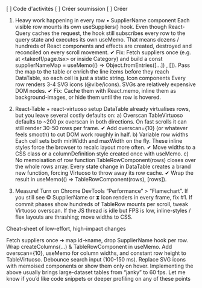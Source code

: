 [ ] Code d'activités
[ ] Créer soumission
[ ] Créer 

1. Heavy work happening in every row
• SupplierName component
Each visible row mounts its own useSuppliers() hook. Even though React-Query caches the request, the hook still subscribes every row to the query state and executes its own useMemo.
That means dozens / hundreds of React components and effects are created, destroyed and reconciled on every scroll movement.
✔ Fix: Fetch suppliers once (e.g. at <takeoff/page.tsx> or inside Category) and build a const supplierNameMap = useMemo(() => Object.fromEntries([...]) , []).
Pass the map to the table or enrich the line items before they reach DataTable, so each cell is just a static string.
Icon components
Every row renders 3-4 SVG icons (@vibe/icons). SVGs are relatively expensive DOM nodes.
✔ Fix: Cache them with React.memo, inline them as background-images, or hide them until the row is hovered.
2. React-Table + react-virtuoso setup
DataTable
already virtualises rows, but you leave several costly defaults on:
a) Overscan
TableVirtuoso defaults to ~200 px overscan in both directions. On fast scrolls it can still render 30-50 rows per frame.
✔ Add overscan={10} (or whatever feels smooth) to cut DOM work roughly in half.
b) Variable row widths
Each cell sets both minWidth and maxWidth on the fly. These inline styles force the browser to recalc layout more often.
✔ Move widths to a CSS class or a columnDefinition style created once with useMemo.
c) No memoisation of row function
TableRowComponent(rows) closes over the whole rows array. Every state change in DataTable creates a brand new function, forcing Virtuoso to throw away its row cache.
✔ Wrap the result in useMemo(() => TableRowComponent(rows), [rows]).


6. Measure!
Turn on Chrome DevTools “Performance” > “Flamechart”.
If you still see © SupplierName or ⧗ Icon renders in every frame, fix #1.
If commit phases show hundreds of TableRow mounts per scroll, tweak Virtuoso overscan.
If the JS thread is idle but FPS is low, inline-styles / flex layouts are thrashing; move widths to CSS.


Cheat-sheet of low-effort, high-impact changes

Fetch suppliers once ➜ map id→name, drop SupplierName hook per row.
Wrap createColumns(...) & TableRowComponent in useMemo.
Add overscan={10}, useMemo for column widths, and constant row height to TableVirtuoso.
Debounce search input (100-150 ms).
Replace SVG icons with memoised components or show them only on hover.
Implementing the above usually brings large-dataset tables from “janky” to 60 fps. Let me know if you’d like code snippets or deeper profiling on any of these points